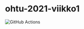 # ohtu-2021-viikko1

![GitHub Actions](https://github.com/Sippee/ohtu-2021-viikko1/workflows/CI/badge.svg)
